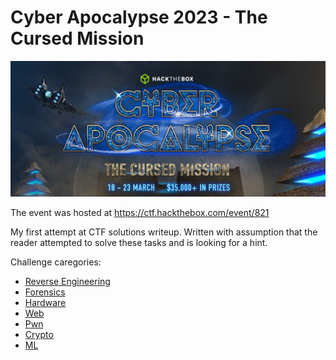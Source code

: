 # Cyber Apocalypse 2023 - The Cursed Mission

![Cyber Apocalypse 2023 - The Cursed Mission](ctf-banner.png)

The event was hosted at <https://ctf.hackthebox.com/event/821>

My first attempt at CTF solutions writeup. Written with assumption that the reader attempted to solve these tasks and is looking for a hint.

Challenge caregories:

* [Reverse Engineering](re.md)
* [Forensics](forensics.md)
* [Hardware](hw.md)
* [Web](web.md)
* [Pwn](pwn.md)
* [Crypto](crypto.md)
* [ML](ml.md)


<!--html_preserve-->

<script async src="https://www.googletagmanager.com/gtag/js?id=G-RG4HKM3EP9"></script>
<script>
  window.dataLayer = window.dataLayer || [];
  function gtag(){dataLayer.push(arguments);}
  gtag('js', new Date());

  gtag('config', 'G-RG4HKM3EP9');
</script>

<!--/html_preserve-->